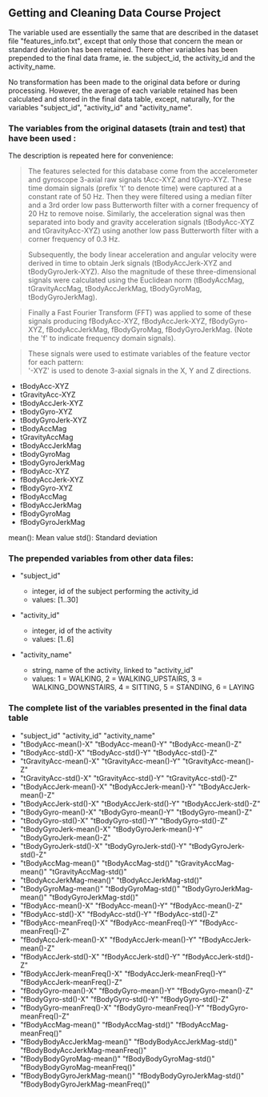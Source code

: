 
## Getting and Cleaning Data Course Project

The variable used are essentially the same that are described in the dataset file "features_info.txt", except that only
those that concern the mean or standard deviation has been retained. There other variables has been prepended to
the final data frame, ie. the subject_id, the activity_id and the activity_name.

No transformation has been made to the original data before or during processing. However, the average of each variable 
retained has been calculated and stored in the final data table, except, naturally, for the variables "subject_id", "activity_id" and "activity_name".


### The variables from the original datasets (train and test) that have been used : 
	
The description is repeated here for convenience:

>	The features selected for this database come from the accelerometer and gyroscope 3-axial raw signals tAcc-XYZ and tGyro-XYZ. These time domain signals (prefix 't' to denote time) were captured at a constant rate of 50 Hz. Then they were filtered using a median filter and a 3rd order low pass Butterworth filter with a corner frequency of 20 Hz to remove noise. Similarly, the acceleration signal was then separated into body and gravity acceleration signals (tBodyAcc-XYZ and tGravityAcc-XYZ) using another low pass Butterworth filter with a corner frequency of 0.3 Hz. 

>	Subsequently, the body linear acceleration and angular velocity were derived in time to obtain Jerk signals (tBodyAccJerk-XYZ and tBodyGyroJerk-XYZ). Also the magnitude of these three-dimensional signals were calculated using the Euclidean norm (tBodyAccMag, tGravityAccMag, tBodyAccJerkMag, tBodyGyroMag, tBodyGyroJerkMag). 

>	Finally a Fast Fourier Transform (FFT) was applied to some of these signals producing fBodyAcc-XYZ, fBodyAccJerk-XYZ, fBodyGyro-XYZ, fBodyAccJerkMag, fBodyGyroMag, fBodyGyroJerkMag. (Note the 'f' to indicate frequency domain signals). 

>	These signals were used to estimate variables of the feature vector for each pattern:  
	'-XYZ' is used to denote 3-axial signals in the X, Y and Z directions.

	
- tBodyAcc-XYZ
- tGravityAcc-XYZ
- tBodyAccJerk-XYZ
- tBodyGyro-XYZ
- tBodyGyroJerk-XYZ
- tBodyAccMag
- tGravityAccMag
- tBodyAccJerkMag
- tBodyGyroMag
- tBodyGyroJerkMag
- fBodyAcc-XYZ
- fBodyAccJerk-XYZ
- fBodyGyro-XYZ
- fBodyAccMag
- fBodyAccJerkMag
- fBodyGyroMag
- fBodyGyroJerkMag

mean(): Mean value
std(): Standard deviation

### The prepended variables from other data files:

- "subject_id"
  - integer, id of the subject performing the activity_id
  - values: [1..30]

- "activity_id" 
  - integer, id of the activity
  - values: [1..6]

- "activity_name" 
  - string, name of the activity, linked to "activity_id" 
  - values:	1 = WALKING, 2 = WALKING_UPSTAIRS, 3 = WALKING_DOWNSTAIRS, 4 = SITTING, 5 = STANDING,	6 = LAYING

### The complete list of the variables presented in the final data table
	
- "subject_id" "activity_id" "activity_name"
- "tBodyAcc-mean()-X" "tBodyAcc-mean()-Y" "tBodyAcc-mean()-Z"
- "tBodyAcc-std()-X" "tBodyAcc-std()-Y" "tBodyAcc-std()-Z"
- "tGravityAcc-mean()-X" "tGravityAcc-mean()-Y" "tGravityAcc-mean()-Z"
- "tGravityAcc-std()-X" "tGravityAcc-std()-Y" "tGravityAcc-std()-Z"
- "tBodyAccJerk-mean()-X" "tBodyAccJerk-mean()-Y" "tBodyAccJerk-mean()-Z"
- "tBodyAccJerk-std()-X" "tBodyAccJerk-std()-Y" "tBodyAccJerk-std()-Z"
- "tBodyGyro-mean()-X" "tBodyGyro-mean()-Y" "tBodyGyro-mean()-Z" 
- "tBodyGyro-std()-X" "tBodyGyro-std()-Y" "tBodyGyro-std()-Z"
- "tBodyGyroJerk-mean()-X" "tBodyGyroJerk-mean()-Y" "tBodyGyroJerk-mean()-Z"
- "tBodyGyroJerk-std()-X" "tBodyGyroJerk-std()-Y" "tBodyGyroJerk-std()-Z"
- "tBodyAccMag-mean()" "tBodyAccMag-std()" "tGravityAccMag-mean()" "tGravityAccMag-std()"
- "tBodyAccJerkMag-mean()" "tBodyAccJerkMag-std()" 
- "tBodyGyroMag-mean()" "tBodyGyroMag-std()" "tBodyGyroJerkMag-mean()" "tBodyGyroJerkMag-std()" 
- "fBodyAcc-mean()-X" "fBodyAcc-mean()-Y" "fBodyAcc-mean()-Z" 
- "fBodyAcc-std()-X" "fBodyAcc-std()-Y" "fBodyAcc-std()-Z" 
- "fBodyAcc-meanFreq()-X" "fBodyAcc-meanFreq()-Y" "fBodyAcc-meanFreq()-Z" 
- "fBodyAccJerk-mean()-X" "fBodyAccJerk-mean()-Y" "fBodyAccJerk-mean()-Z" 
- "fBodyAccJerk-std()-X" "fBodyAccJerk-std()-Y" "fBodyAccJerk-std()-Z"
- "fBodyAccJerk-meanFreq()-X" "fBodyAccJerk-meanFreq()-Y" "fBodyAccJerk-meanFreq()-Z" 
- "fBodyGyro-mean()-X" "fBodyGyro-mean()-Y" "fBodyGyro-mean()-Z" 
- "fBodyGyro-std()-X" "fBodyGyro-std()-Y" "fBodyGyro-std()-Z" 
- "fBodyGyro-meanFreq()-X" "fBodyGyro-meanFreq()-Y" "fBodyGyro-meanFreq()-Z" 
- "fBodyAccMag-mean()" "fBodyAccMag-std()" "fBodyAccMag-meanFreq()" 
- "fBodyBodyAccJerkMag-mean()" "fBodyBodyAccJerkMag-std()" "fBodyBodyAccJerkMag-meanFreq()" 
- "fBodyBodyGyroMag-mean()" "fBodyBodyGyroMag-std()" "fBodyBodyGyroMag-meanFreq()" 
- "fBodyBodyGyroJerkMag-mean()" "fBodyBodyGyroJerkMag-std()" "fBodyBodyGyroJerkMag-meanFreq()"

